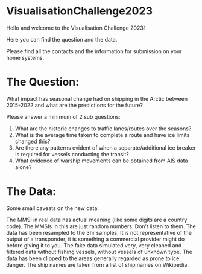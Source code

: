 # VisualisationChallenge2023

Hello and welcome to the Visualisation Challenge 2023!

Here you can find the question and the data. 

Please find all the contacts and the information for submission on your home systems.

#  The Question:

What impact has seasonal change had on shipping in the Arctic between 2015-2022 and what are the predictions for the future?

Please answer a minimum of 2 sub questions:
1. What are the historic changes to traffic lanes/routes over the seasons?
2. What is the average time taken to complete a route and have ice limits changed this?
3. Are there any patterns evident of when a separate/additional ice breaker is required for vessels conducting the transit?
4. What evidence of warship movements can be obtained from AIS data alone?

#  The Data:

Some small caveats on the new data:

The MMSI in real data has actual meaning (like some digits are a country code). The MMSIs in this are just random numbers.  Don’t listen to them.
The data has been resampled to the 3hr samples.  It is not representative of the output of a transponder, it is something a commercial provider might do before giving it to you.
The fake data simulated very, very cleaned and filtered data without fishing vessels, without vessels of unknown type.
The data has been clipped to the areas generally regarded as prone to ice danger.
The ship names are taken from a list of ship names on Wikipedia.
